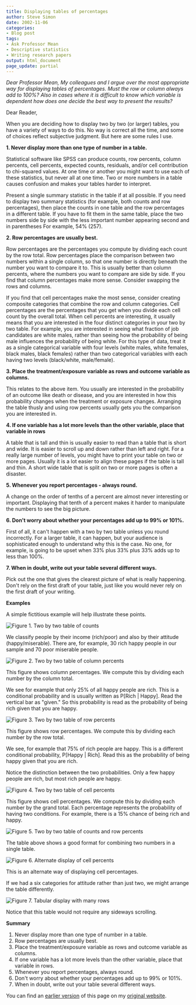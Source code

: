 ```yaml
---
title: Displaying tables of percentages
author: Steve Simon
date: 2002-11-06
categories:
- Blog post
tags:
- Ask Professor Mean
- Descriptive statistics
- Writing research papers
output: html_document
page_update: partial
---
```


*Dear Professor Mean, My colleagues and I argue over the most appropriate way for displaying tables of percentages. Must the row or column always add to 100%? Also in cases where it is difficult to know which variable is dependent how does one decide the best way to present the results?*

<!---more--->

Dear Reader,

When you are deciding how to display two by two (or larger) tables, you have a variety of ways to do this. No way is correct all the time, and some of choices reflect subjective judgment. But here are some rules I use.

**1. Never display more than one type of number in a table.**

Statistical software like SPSS can produce counts, row percents, column percents, cell percents, expected counts, residuals, and/or cell contribution to chi-squared values. At one time or another you might want to use each of these statistics, but never all at one time. Two or more numbers in a table causes confusion and makes your tables harder to interpret.

Present a single summary statistic in the table if at all possible. If you need to display two summary statistics (for example, both counts and row percentages), then place the counts in one table and the row percentages in a different table. If you have to fit them in the same table, place the two numbers side by side with the less important number appearing second and in parentheses For example, 54% (257).

**2. Row percentages are usually best.** 

Row percentages are the percentages you compute by dividing each count by the row total. Row percentages place the comparison between two numbers within a single column, so that one number is directly beneath the number you want to compare it to. This is usually better than column percents, where the numbers you want to compare are side by side. If you find that column percentages make more sense. Consider swapping the rows and columns.

If you find that cell percentages make the most sense, consider creating composite categories that combine the row and column categories. Cell percentages are the percentages that you get when you divide each cell count by the overall total. When cell percents are interesting, it usually means that you are interested in the four distinct categories in your two by two table. For example, you are interested in seeing what fraction of job candidates are white males, rather than seeing how the probability of being male influences the probability of being white. For this type of data, treat it as a single categorical variable with four levels (white males, white females, black males, black females) rather than two categorical variables with each having two levels (black/white, male/female).

**3. Place the treatment/exposure variable as rows and outcome variable as columns.**

This relates to the above item. You usually are interested in the probability of an outcome like death or disease, and you are interested in how this probability changes when the treatment or exposure changes. Arranging the table thusly and using row percents usually gets you the comparison you are interested in.

**4. If one variable has a lot more levels than the other variable, place that variable in rows**

A table that is tall and thin is usually easier to read than a table that is short and wide. It is easier to scroll up and down rather than left and right. For a really large number of levels, you might have to print your table on two or more pages. Usually it is a lot easier to align these pages if the table is tall and thin. A short wide table that is split on two or more pages is often a disaster.

**5. Whenever you report percentages - always round.**

A change on the order of tenths of a percent are almost never interesting or important. Displaying that tenth of a percent makes it harder to manipulate the numbers to see the big picture.

**6. Don't worry about whether your percentages add up to 99% or 101%.**

First of all, it can't happen with a two by two table unless you round incorrectly. For a larger table, it can happen, but your audience is sophisticated enough to understand why this is the case. No one, for example, is going to be upset when 33% plus 33% plus 33% adds up to less than 100%.

**7. When in doubt, write out your table several different ways.**

Pick out the one that gives the clearest picture of what is really happening. Don't rely on the first draft of your table, just like you would never rely on the first draft of your writing.

**Examples**

A simple fictitious example will help illustrate these points.

![Figure 1. Two by two table of counts](http://www.pmean.com/new-images/02/percentage-0201.gif)

We classify people by their income (rich/poor) and also by their attitude (happy/miserable). There are, for example, 30 rich happy people in our sample and 70 poor miserable people.

![Figure 2. Two by two table of column percents](http://www.pmean.com/new-images/02/percentage-0202.gif)

This figure shows column percentages. We compute this by dividing each number by the column total.

We see for example that only 25% of all happy people are rich. This is a conditional probability and is usually written as P[Rich | Happy]. Read the vertical bar as "given." So this probability is read as the probability of being rich given that you are happy.

![Figure 3. Two by two table of row percents](http://www.pmean.com/new-images/02/percentage-0203.gif)

This figure shows row percentages. We compute this by dividing each number by the row total.

We see, for example that 75% of rich people are happy. This is a
different conditional probability, P[Happy | Rich]. Read this as the probability of being happy given that you are rich.

Notice the distinction between the two probabilities. Only a few happy people are rich, but most rich people are happy.

![Figure 4. Two by two table of cell percents](http://www.pmean.com/new-images/02/percentage-0204.gif)

This figure shows cell percentages. We compute this by dividing each number by the grand total. Each percentage represents the probability of having two conditions. For example, there is a 15% chance of being rich and happy.

![Figure 5. Two by two table of counts and row percents](http://www.pmean.com/new-images/02/percentage-0205.gif)

The table above shows a good format for combining two numbers in a single table.

![Figure 6. Alternate display of cell percents](http://www.pmean.com/new-images/02/percentage-0206.gif)

This is an alternate way of displaying cell percentages.

If we had a six categories for attitude rather than just two, we might arrange the table differently.

![Figure 7. Tabular display with many rows](http://www.pmean.com/new-images/02/percentage-0207.gif)

Notice that this table would not require any sideways scrolling.

**Summary**

1.  Never display more than one type of number in a table.
2.  Row percentages are usually best.
3.  Place the treatment/exposure variable as rows and outcome variable as columns.
4.  If one variable has a lot more levels than the other variable, place that variable in rows.
5.  Whenever you report percentages, always round.
6.  Don't worry about whether your percentages add up to 99% or 101%.
7.  When in doubt, write out your table several different ways.

You can find an [earlier version][sim1] of this page on my [original website][sim2].

[sim1]: http://www.pmean.com/02/percentage.html
[sim2]: http://www.pmean.com/original_site.html
